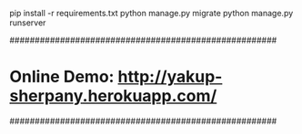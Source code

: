 pip install -r requirements.txt
python manage.py migrate
python manage.py runserver


#####################################################
# Online Demo: http://yakup-sherpany.herokuapp.com/ #
#####################################################
